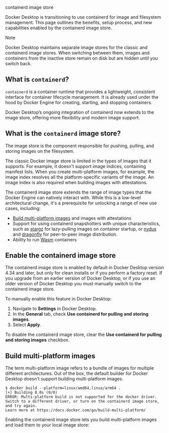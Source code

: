 containerd image store


Docker Desktop is transitioning to use containerd for image and filesystem management. This page outlines the benefits, setup process, and new capabilities enabled by the containerd image store.

> [!NOTE]
> 
> Docker Desktop maintains separate image stores for the classic and containerd image stores.
> When switching between them, images and containers from the inactive store remain on disk but are hidden until you switch back.

## What is `containerd`?

`containerd` is a container runtime that provides a lightweight, consistent interface for container lifecycle management. It is already used under the hood by Docker Engine for creating, starting, and stopping containers.

Docker Desktop’s ongoing integration of containerd now extends to the image store, offering more flexibility and modern image support.

## What is the `containerd` image store?

The image store is the component responsible for pushing, pulling,
and storing images on the filesystem.

The classic Docker image store is limited in the types of images that it supports.
For example, it doesn't support image indices, containing manifest lists.
When you create multi-platform images, for example,
the image index resolves all the platform-specific variants of the image.
An image index is also required when building images with attestations.

The containerd image store extends the range of image types
that the Docker Engine can natively interact with.
While this is a low-level architectural change,
it's a prerequisite for unlocking a range of new use cases, including:

- [Build multi-platform images](#build-multi-platform-images) and images with attestations
- Support for using containerd snapshotters with unique characteristics,
  such as [stargz][1] for lazy-pulling images on container startup,
  or [nydus][2] and [dragonfly][3] for peer-to-peer image distribution.
- Ability to run [Wasm](wasm.md) containers

[1]: https://github.com/containerd/stargz-snapshotter
[2]: https://github.com/containerd/nydus-snapshotter
[3]: https://github.com/dragonflyoss/image-service

## Enable the containerd image store

The containerd image store is enabled by default in Docker Desktop version 4.34
and later, but only for clean installs or if you perform a factory reset. If
you upgrade from an earlier version of Docker Desktop, or if you use an older
version of Docker Desktop you must manually switch to the containerd image
store.

To manually enable this feature in Docker Desktop:

1. Navigate to **Settings** in Docker Desktop.
2. In the **General** tab, check **Use containerd for pulling and storing images**.
3. Select **Apply**.

To disable the containerd image store,
clear the **Use containerd for pulling and storing images** checkbox.

## Build multi-platform images

The term multi-platform image refers to a bundle of images for multiple different architectures.
Out of the box, the default builder for Docker Desktop doesn't support building multi-platform images.

```console
$ docker build --platform=linux/amd64,linux/arm64 .
[+] Building 0.0s (0/0)
ERROR: Multi-platform build is not supported for the docker driver.
Switch to a different driver, or turn on the containerd image store, and try again.
Learn more at https://docs.docker.com/go/build-multi-platform/
```

Enabling the containerd image store lets you build multi-platform images
and load them to your local image store:

<script async id="asciicast-ZSUI4Mi2foChLjbevl2dxt5GD" src="https://asciinema.org/a/ZSUI4Mi2foChLjbevl2dxt5GD.js"></script>


